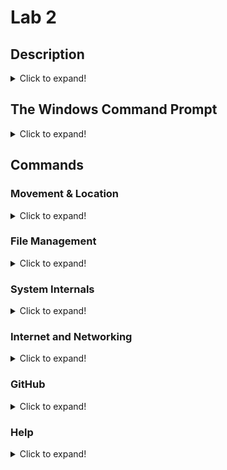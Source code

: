 # Lab 2
## Description
<details>
  <summary>Click to expand!</summary>
  
**Lab 2:** The purpose of Lab 2 is to familiarize oneself with common terminal commands for Windows systems. Roughly based on the following list of commands.
![image](https://user-images.githubusercontent.com/43688127/159589275-6f8833fc-fec4-4c1e-b83e-55be10f40290.png)
</details>

## The Windows Command Prompt
<details>
  <summary>Click to expand!</summary>
  
The Windows Command Prompt (or CMD) is a textual representation of your basic computer file system that is the Windows version of Linux's terminal. It's a text-based environment where commands can be sent to perform tasks and control the computer. Similar to the Linux terminal, **commands** can be sent to trigger specific actions, and these commands can be further controlled by the use of **arguments**.  <br>

There are plenty of CMD tutorials on the internet. Here are a couple:  <br>
[MUD](https://www.makeuseof.com/tag/a-beginners-guide-to-the-windows-command-line/)  <br>
[Rip Tutorial](https://riptutorial.com/cmd)  <br>
[Tech Tip Vault](https://techtipvault.com/windows/command-prompt-windows-10-cmd-guide/)  <br>
  
Since these terminals serve essentially the same function, many of the commands from the Linux terminal are the same or have equivalents for CMD. Many of them can be found [here](https://www.lemoda.net/windows/windows2unix/windows2unix.html).
</details>

## Commands
### Movement & Location
<details>
  <summary>Click to expand!</summary>
  
- `>dir`  <br>
    <details>
      <summary>Click to expand!</summary>
    
    **Description:** This command allows the user to list out all the files and directories within the current directory. This command will also show some information about the computer's disks including the current storage and the free storage.  <br>
      <br>
    **Linux Equivalent:** `$ ls`  <br>
      <br>
    **Example:**  <br>
    ![image](https://user-images.githubusercontent.com/43688127/159807880-b9294a13-0685-4ed1-9299-4a4ffe39397b.png)

    </details>
  
- `>cd`  <br>
    <details>
      <summary>Click to expand!</summary>
    
    **Description:** This command allows the user to travel through directories.  <br>
      <br>
    **Linux Equivalent:** `$ cd`  <br>
      <br>
    **Example:**  <br>
    ![image](https://user-images.githubusercontent.com/43688127/159808391-c619643b-b926-4ece-a0ba-dbe1559ff37d.png)

    </details>
  
- `>tree`  <br>
    <details>
      <summary>Click to expand!</summary>
      
    **Description:** This command allows the user to list all the subdirectories of a current directory (essentially a recursive `$ ls`, or it can be used to find specific files within directories by adding in a couple arguments. <br>
      <br>
    **Linux Equivalent:** `$ ls -R` for recursive list; `$ find` for locating files  <br>
      <br>
    **Example:** (Recursive List)  <br>
    ![image](https://user-images.githubusercontent.com/43688127/159823230-10bfec40-0e23-4edf-8e50-fa9f0f2288b6.png)  <br>
      <br>
    **Example:** (Locating Files)  <br>
    ![image](https://user-images.githubusercontent.com/43688127/159823306-c4ad4389-8e7b-4a8f-b4b2-4626456916ac.png)  <br>

    </details>
</details>

### File Management
<details>
  <summary>Click to expand!</summary>

- `>copy`
    <details>
      <summary>Click to expand!</summary>
    
    This command allows you to copy files 
    </details>
  
- `>move`
    <details>
      <summary>Click to expand!</summary>
      
    </details>
  
- `>del`
    <details>
      <summary>Click to expand!</summary>
      
    </details>
  
- `>type`
    <details>
      <summary>Click to expand!</summary>
      
    </details>
  
- `>echo`
    <details>
      <summary>Click to expand!</summary>
      
    </details>
  
- `>mkdir` or `>md`
    <details>
      <summary>Click to expand!</summary>
      
    </details>
  
- `$ rmdir`
    <details>
      <summary>Click to expand!</summary>
      
    </details>
  
- `>attrib`
    <details>
      <summary>Click to expand!</summary>
      
    </details>
</details>

### System Internals
<details>
  <summary>Click to expand!</summary>
  
- `>hostname`
    <details>
      <summary>Click to expand!</summary>
      
    </details>
  
- `>set`
    <details>
      <summary>Click to expand!</summary>
      
    </details>
  
- `>tasklist`
    <details>
      <summary>Click to expand!</summary>
      
    </details>
  
- `>systeminfo`
    <details>
      <summary>Click to expand!</summary>
      
    </details>
</details>

### Internet and Networking
<details>
  <summary>Click to expand!</summary>

- `>ipconfig`
    <details>
      <summary>Click to expand!</summary>
      
    </details>
  
- `>ping`
    <details>
      <summary>Click to expand!</summary>
      
    </details>
  
- `>etstat`
    <details>
      <summary>Click to expand!</summary>
      
    </details>
</details>

### GitHub
<details>
  <summary>Click to expand!</summary>

- `>git clone`
    <details>
      <summary>Click to expand!</summary>
      
    </details>
  
- `>git add`
    <details>
      <summary>Click to expand!</summary>
      
    </details>
  
- `>git commit`
    <details>
      <summary>Click to expand!</summary>
      
    </details>
  
- `>git push`
    <details>
      <summary>Click to expand!</summary>
      
    </details>
  
- `>git status`
    <details>
      <summary>Click to expand!</summary>
      
    </details>
</details>

### Help
<details>
  <summary>Click to expand!</summary>

- `>help`
    <details>
      <summary>Click to expand!</summary>
      
    </details>
  
- `>cls`
    <details>
      <summary>Click to expand!</summary>
      
    </details>
  
- F7 (key)
    <details>
      <summary>Click to expand!</summary>
      
    </details>
  
- `>taskkill/im`
    <details>
      <summary>Click to expand!</summary>
      
    </details>
</details>
